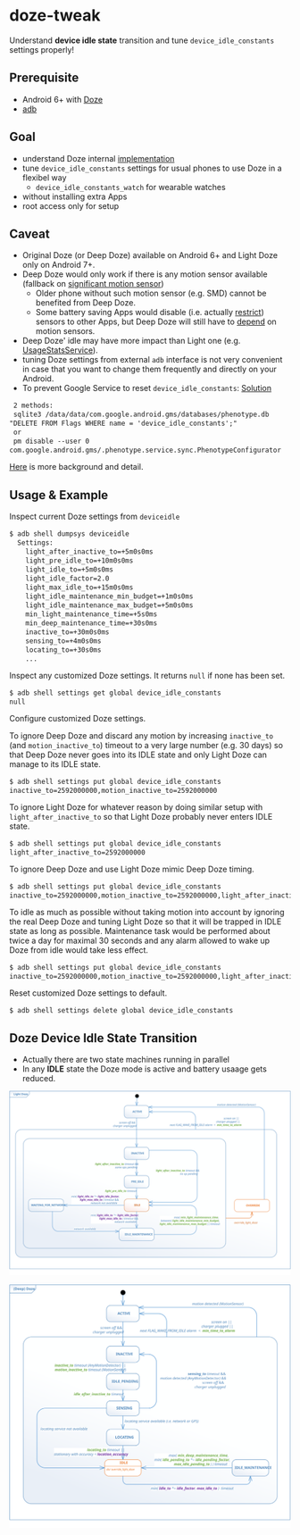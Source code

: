 # doze-tweak

Understand **device idle state** transition and tune ```device_idle_constants``` settings properly!

## Prerequisite 

 - Android 6+ with [Doze](https://developer.android.com/training/monitoring-device-state/doze-standby.html)
 - [adb](https://developer.android.com/studio/command-line/adb.html)

## Goal

 - understand Doze internal [implementation](https://github.com/aosp-mirror/platform_frameworks_base/blob/nougat-release/services/core/java/com/android/server/DeviceIdleController.java)
 - tune ```device_idle_constants``` settings for usual phones to use Doze in a flexibel way
   - ```device_idle_constants_watch``` for wearable watches
 - without installing extra Apps
 - root access only for setup

## Caveat

 - Original Doze (or Deep Doze) available on Android 6+ and Light Doze only on Android 7+.
 - Deep Doze would only work if there is any motion sensor available (fallback on [significant motion sensor](https://github.com/aosp-mirror/platform_frameworks_base/blob/nougat-release/services/core/java/com/android/server/DeviceIdleController.java#L1379))
   - Older phone without such motion sensor (e.g. SMD) cannot be benefited from Deep Doze.
   - Some battery saving Apps would disable (i.e. actually [restrict](https://android.googlesource.com/platform/frameworks/native/+/nougat-release/services/sensorservice/SensorService.h#119)) sensors to other Apps, but Deep Doze will still have to [depend](https://github.com/aosp-mirror/platform_frameworks_base/blob/nougat-release/services/core/java/com/android/server/DeviceIdleController.java#L2248) on motion sensors.
 - Deep Doze' idle may have more impact than Light one (e.g. [UsageStatsService](https://github.com/aosp-mirror/platform_frameworks_base/blob/nougat-release/services/usage/java/com/android/server/usage/UsageStatsService.java#L527)).
 - tuning Doze settings from external ```adb``` interface is not very convenient in case that you want to change them frequently and directly on your Android.
 - To prevent Google Service to reset ```device_idle_constants```: [Solution](https://forum.xda-developers.com/android/apps-games/root-doze-settings-editor-android-t3235130/page144)
 ```
  2 methods:
  sqlite3 /data/data/com.google.android.gms/databases/phenotype.db "DELETE FROM Flags WHERE name = 'device_idle_constants';"
  or
  pm disable --user 0 com.google.android.gms/.phenotype.service.sync.PhenotypeConfigurator
 ```
 
[Here](https://medium.com/@tsungi/android-doze-tweaks-83dadb5b4a9a) is more background and detail.

## Usage & Example

Inspect current Doze settings from ```deviceidle```
```
$ adb shell dumpsys deviceidle
  Settings:
    light_after_inactive_to=+5m0s0ms
    light_pre_idle_to=+10m0s0ms
    light_idle_to=+5m0s0ms
    light_idle_factor=2.0
    light_max_idle_to=+15m0s0ms
    light_idle_maintenance_min_budget=+1m0s0ms
    light_idle_maintenance_max_budget=+5m0s0ms
    min_light_maintenance_time=+5s0ms
    min_deep_maintenance_time=+30s0ms
    inactive_to=+30m0s0ms
    sensing_to=+4m0s0ms
    locating_to=+30s0ms
    ...
```
Inspect any customized Doze settings. It returns ```null``` if none has been set.
```
$ adb shell settings get global device_idle_constants
null
```
Configure customized Doze settings.

To ignore Deep Doze and discard any motion by increasing ```inactive_to``` (and ```motion_inactive_to```) timeout to a very large number (e.g. 30 days) so that Deep Doze never goes into its IDLE state and only Light Doze can manage to its IDLE state. 
```
$ adb shell settings put global device_idle_constants inactive_to=2592000000,motion_inactive_to=2592000000
```

To ignore Light Doze for whatever reason by doing similar setup with ```light_after_inactive_to``` so that Light Doze probably never enters IDLE state.
```
$ adb shell settings put global device_idle_constants light_after_inactive_to=2592000000
```

To ignore Deep Doze and use Light Doze mimic Deep Doze timing.
```
$ adb shell settings put global device_idle_constants inactive_to=2592000000,motion_inactive_to=2592000000,light_after_inactive_to=3000000,light_max_idle_to=21600000,light_idle_to=3600000,light_idle_maintenance_max_budget=600000,min_light_maintenance_time=30000
```

To idle as much as possible without taking motion into account by ignoring the real Deep Doze and tuning Light Doze so that it will be trapped in IDLE state as long as possible. Maintenance task would be performed about twice a day for maximal 30 seconds and any alarm allowed to wake up Doze from idle would take less effect.
```
$ adb shell settings put global device_idle_constants inactive_to=2592000000,motion_inactive_to=2592000000,light_after_inactive_to=15000,light_pre_idle_to=30000,light_max_idle_to=86400000,light_idle_to=43200000,light_idle_maintenance_max_budget=30000,min_time_to_alarm=60000
```

Reset customized Doze settings to default.
```
$ adb shell settings delete global device_idle_constants
```

## Doze Device Idle State Transition

 - Actually there are two state machines running in parallel 
 - In any **IDLE** state the Doze mode is active and battery usaage gets reduced. 
 
![Light Doze](diagram/light-doze.svg)

![Deep Doze](diagram/deep-doze.svg)
